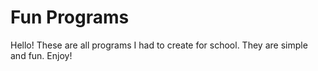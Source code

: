# Fun Programs
Hello! These are all programs I had to create for school. They are simple and fun. Enjoy!
